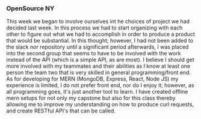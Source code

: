 ### OpenSource NY

This week we began to involve ourselves int he choices of project we had decided last week. In this process we had to start organizing with each other to figure out what we had to accomplish in order to produce a product that would be substantial. In this thought; however, I had not been added to the slack nor repository until a significant period afterwards, I was placed into the second group that seems to have to be involved with the work instead of the API (which is a simple API, as are most). I believe I should get more involved with my teammates and their abilities as I know at least one person the team two that is very skilled in general programming/front end. As for developing for MERN (MongoDB, Express, React, Node JS) my experience is limited, I do not prefer front end, nor do I enjoy it; however, as all programming goes, it's just another tool to learn. I have created offline mern setups for not only my capstone but also for this class thereby allowing me to improve my understanding on how to produce curl requests, and create RESTful API's that can be called.
